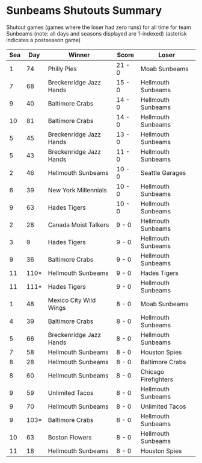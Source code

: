# Sunbeams Shutouts Summary



Shutout games (games where the loser had zero runs) for all time for team Sunbeams (note: all days and seasons displayed are 1-indexed) (asterisk indicates a postseason game)


| Sea | Day | Winner | Score | Loser | 
| ------ |------ |------ |------ |------ |
| 1 | 74 | Philly Pies | 21 - 0 | Moab Sunbeams | 
| 7 | 68 | Breckenridge Jazz Hands | 15 - 0 | Hellmouth Sunbeams | 
| 9 | 40 | Baltimore Crabs | 14 - 0 | Hellmouth Sunbeams | 
| 10 | 81 | Baltimore Crabs | 14 - 0 | Hellmouth Sunbeams | 
| 5 | 45 | Breckenridge Jazz Hands | 13 - 0 | Hellmouth Sunbeams | 
| 5 | 43 | Breckenridge Jazz Hands | 11 - 0 | Hellmouth Sunbeams | 
| 2 | 46 | Hellmouth Sunbeams | 10 - 0 | Seattle Garages | 
| 6 | 39 | New York Millennials | 10 - 0 | Hellmouth Sunbeams | 
| 9 | 63 | Hades Tigers | 10 - 0 | Hellmouth Sunbeams | 
| 2 | 28 | Canada Moist Talkers | 9 - 0 | Hellmouth Sunbeams | 
| 3 | 9 | Hades Tigers | 9 - 0 | Hellmouth Sunbeams | 
| 9 | 36 | Baltimore Crabs | 9 - 0 | Hellmouth Sunbeams | 
| 11 | 110* | Hellmouth Sunbeams | 9 - 0 | Hades Tigers | 
| 11 | 111* | Hades Tigers | 9 - 0 | Hellmouth Sunbeams | 
| 1 | 48 | Mexico City Wild Wings | 8 - 0 | Moab Sunbeams | 
| 4 | 39 | Baltimore Crabs | 8 - 0 | Hellmouth Sunbeams | 
| 5 | 66 | Breckenridge Jazz Hands | 8 - 0 | Hellmouth Sunbeams | 
| 7 | 58 | Hellmouth Sunbeams | 8 - 0 | Houston Spies | 
| 8 | 28 | Hellmouth Sunbeams | 8 - 0 | Baltimore Crabs | 
| 8 | 60 | Hellmouth Sunbeams | 8 - 0 | Chicago Firefighters | 
| 9 | 59 | Unlimited Tacos | 8 - 0 | Hellmouth Sunbeams | 
| 9 | 70 | Hellmouth Sunbeams | 8 - 0 | Unlimited Tacos | 
| 9 | 103* | Baltimore Crabs | 8 - 0 | Hellmouth Sunbeams | 
| 10 | 63 | Boston Flowers | 8 - 0 | Hellmouth Sunbeams | 
| 11 | 18 | Hellmouth Sunbeams | 8 - 0 | Houston Spies | 


